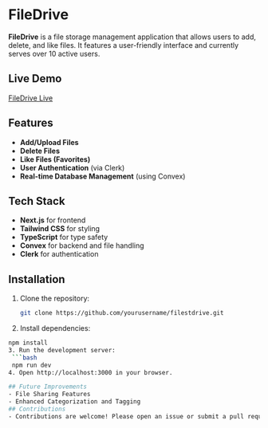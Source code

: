 # FileDrive

**FileDrive** is a file storage management application that allows users to add, delete, and like files. It features a user-friendly interface and currently serves over 10 active users.

## Live Demo
[FileDrive Live](https://filestdrive-sourabh-singh-bais.vercel.app/)

## Features
- **Add/Upload Files**
- **Delete Files**
- **Like Files (Favorites)**
- **User Authentication** (via Clerk)
- **Real-time Database Management** (using Convex)

## Tech Stack
- **Next.js** for frontend
- **Tailwind CSS** for styling
- **TypeScript** for type safety
- **Convex** for backend and file handling
- **Clerk** for authentication

## Installation
1. Clone the repository:
   ```bash
   git clone https://github.com/yourusername/filestdrive.git
2. Install dependencies:
  ```bash
  npm install
3. Run the development server:
   ```bash
   npm run dev
4. Open http://localhost:3000 in your browser.

## Future Improvements
- File Sharing Features
- Enhanced Categorization and Tagging
## Contributions
- Contributions are welcome! Please open an issue or submit a pull request.
